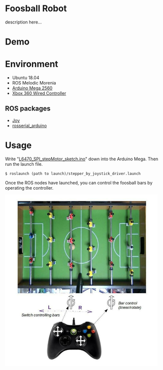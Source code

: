 # Foosball Robot
description here...

# Demo

# Environment

- Ubuntu 18.04
- ROS Melodic Morenia
- [Arduino Mega 2560](https://store.arduino.cc/usa/mega-2560-r3)
- [Xbox 360 Wired Controller](https://www.amazon.com/Microsoft-Wired-Controller-Windows-Console/dp/B004QRKWLA)

## ROS packages

- [Joy](http://wiki.ros.org/joy)
- [rosserial_arduino](http://wiki.ros.org/rosserial_arduino)

# Usage

Write "[L6470_SPI_stepMotor_sketch.ino](https://github.com/ketaro-m/foosball_robot/blob/joy/sketchbook/L6470_SPI_stepMoter_sketch/L6470_SPI_stepMoter_sketch.ino)" down into the Arduino Mega. Then run the launch file.

```
$ roslaunch (path to launch)/stepper_by_joystick_driver.launch
```

Once the ROS nodes have launched, you can control the foosball bars by operating the controller.

<img width="500" alt="fig1.png" src="https://github.com/ketaro-m/foosball_robot/blob/joy/img/joy_command.jpg"> 
 
